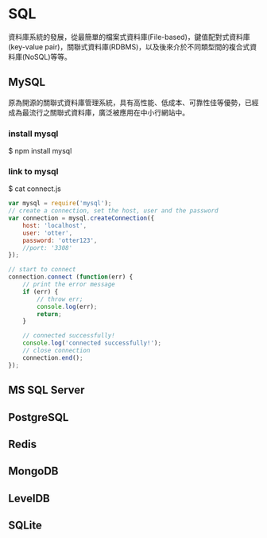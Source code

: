 # SQL
資料庫系統的發展，從最簡單的檔案式資料庫(File-based)，鍵值配對式資料庫(key-value pair)，關聯式資料庫(RDBMS)，以及後來介於不同類型間的複合式資料庫(NoSQL)等等。

## MySQL
原為開源的關聯式資料庫管理系統，具有高性能、低成本、可靠性佳等優勢，已經成為最流行之關聯式資料庫，廣泛被應用在中小行網站中。

### install mysql
$ npm install mysql
### link to mysql
$ cat connect.js
```js
var mysql = require('mysql');
// create a connection, set the host, user and the password
var connection = mysql.createConnection({
	host: 'localhost',
	user: 'otter',
	password: 'otter123',
	//port: '3308'
});

// start to connect
connection.connect (function(err) {
	// print the error message
	if (err) {
		// throw err;
		console.log(err);
		return;
	}

	// connected successfully!
	console.log('connected successfully!');
	// close connection
	connection.end();
});
``` 


## MS SQL Server

## PostgreSQL

## Redis

## MongoDB

## LevelDB

## SQLite
